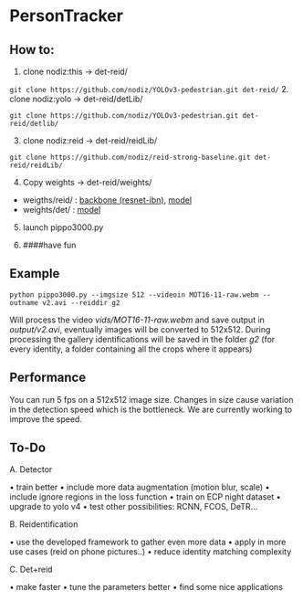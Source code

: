 # PersonTracker


## How to:

1. clone nodiz:this -> det-reid/

`git clone https://github.com/nodiz/YOLOv3-pedestrian.git det-reid/`
2. clone nodiz:yolo -> det-reid/detLib/

`git clone https://github.com/nodiz/YOLOv3-pedestrian.git det-reid/detlib/`

3. clone nodiz:reid -> det-reid/reidLib/

`git clone https://github.com/nodiz/reid-strong-baseline.git det-reid/reidLib/`

4. Copy weights -> det-reid/weights/

- weigths/reid/ : [backbone (resnet-ibn)](https://drive.google.com/file/d/1_r4wp14hEMkABVow58Xr4mPg7gvgOMto/view), [model](https://drive.google.com/drive/folders/1eq2Zpr2kn9FgAwpxDOl7eHaaHXa-m5lv?usp=sharing)
- weights/det/ : [model](https://drive.google.com/drive/folders/1DRPNNJoIbM7utW-kDCdCFr7m4gZ0BVvo?usp=sharing)


5. launch pippo3000.py

6. ####have fun


## Example

```
python pippo3000.py --imgsize 512 --videoin MOT16-11-raw.webm --outname v2.avi --reiddir g2

```

Will process the video *vids/MOT16-11-raw.webm* and save output in *output/v2.avi*, eventually images will be converted to 512x512. 
During processing the gallery identifications will be saved in the folder *g2* (for every identity, a folder containing all the crops where it appears)

## Performance

You can run 5 fps on a 512x512 image size. Changes in size cause variation in the detection speed which is the bottleneck.
We are currently working to improve the speed.

## To-Do

A. Detector

• train better
• include more data augmentation (motion blur, scale)
• include ignore regions in the loss function
• train on ECP night dataset
• upgrade to yolo v4
• test other possibilities: RCNN, FCOS, DeTR...

B. Reidentification

• use the developed framework to gather even more data
• apply in more use cases (reid on phone pictures..)
• reduce identity matching complexity

C. Det+reid

• make faster
• tune the parameters better
• find some nice applications
